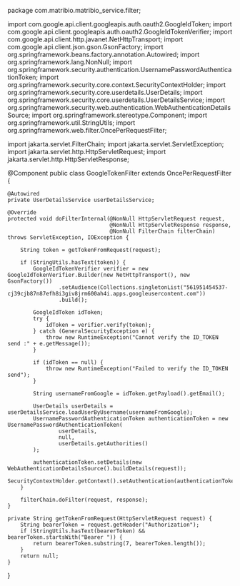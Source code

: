 package com.matribio.matribio_service.filter;

import com.google.api.client.googleapis.auth.oauth2.GoogleIdToken;
import com.google.api.client.googleapis.auth.oauth2.GoogleIdTokenVerifier;
import com.google.api.client.http.javanet.NetHttpTransport;
import com.google.api.client.json.gson.GsonFactory;
import org.springframework.beans.factory.annotation.Autowired;
import org.springframework.lang.NonNull;
import org.springframework.security.authentication.UsernamePasswordAuthenticationToken;
import org.springframework.security.core.context.SecurityContextHolder;
import org.springframework.security.core.userdetails.UserDetails;
import org.springframework.security.core.userdetails.UserDetailsService;
import org.springframework.security.web.authentication.WebAuthenticationDetailsSource;
import org.springframework.stereotype.Component;
import org.springframework.util.StringUtils;
import org.springframework.web.filter.OncePerRequestFilter;

import jakarta.servlet.FilterChain;
import jakarta.servlet.ServletException;
import jakarta.servlet.http.HttpServletRequest;
import jakarta.servlet.http.HttpServletResponse;

@Component
public class GoogleTokenFilter extends OncePerRequestFilter {

    @Autowired
    private UserDetailsService userDetailsService;

    @Override
    protected void doFilterInternal(@NonNull HttpServletRequest request,
                                    @NonNull HttpServletResponse response,
                                    @NonNull FilterChain filterChain) throws ServletException, IOException {

        String token = getTokenFromRequest(request);

        if (StringUtils.hasText(token)) {
            GoogleIdTokenVerifier verifier = new GoogleIdTokenVerifier.Builder(new NetHttpTransport(), new GsonFactory())
                    .setAudience(Collections.singletonList("561951454537-cj39cjb87n87efh8i3giv8jrm600ah4i.apps.googleusercontent.com"))
                    .build();

            GoogleIdToken idToken;
            try {
                idToken = verifier.verify(token);
            } catch (GeneralSecurityException e) {
                throw new RuntimeException("Cannot verify the ID_TOKEN send :" + e.getMessage());
            }

            if (idToken == null) {
                throw new RuntimeException("Failed to verify the ID_TOKEN send");
            }

            String usernameFromGoogle = idToken.getPayload().getEmail();

            UserDetails userDetails = userDetailsService.loadUserByUsername(usernameFromGoogle);
            UsernamePasswordAuthenticationToken authenticationToken = new UsernamePasswordAuthenticationToken(
                    userDetails,
                    null,
                    userDetails.getAuthorities()
            );

            authenticationToken.setDetails(new WebAuthenticationDetailsSource().buildDetails(request));
            SecurityContextHolder.getContext().setAuthentication(authenticationToken);
        }

        filterChain.doFilter(request, response);
    }

    private String getTokenFromRequest(HttpServletRequest request) {
        String bearerToken = request.getHeader("Authorization");
        if (StringUtils.hasText(bearerToken) && bearerToken.startsWith("Bearer ")) {
            return bearerToken.substring(7, bearerToken.length());
        }
        return null;
    }
}